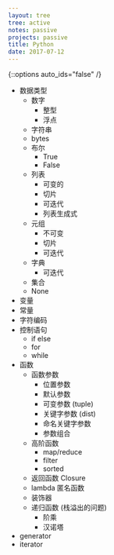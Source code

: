 ```yaml
---
layout: tree
tree: active
notes: passive
projects: passive
title: Python
date: 2017-07-12
---
```



{::options auto_ids="false" /}


* 数据类型
  * 数字
    * 整型
    * 浮点
  * 字符串
  * bytes
  * 布尔
    * True
    * False
  * 列表
    * 可变的
    * 切片
    * 可迭代
    * 列表生成式
  * 元组
    * 不可变
    * 切片
    * 可迭代
  * 字典
    * 可迭代
  * 集合
  * None
* 变量
* 常量
* 字符编码
* 控制语句
  * if else
  * for
  * while
* 函数
  * 函数参数
    * 位置参数
    * 默认参数
    * 可变参数 (tuple)
    * 关键字参数 (dist)
    * 命名关键字参数
    * 参数组合
  * 高阶函数
    * map/reduce
    * filter
    * sorted
  * 返回函数 Closure
  * lambda 匿名函数
  * 装饰器
  * 递归函数 (栈溢出的问题)
    * 阶乘
    * 汉诺塔
* generator
* iterator

